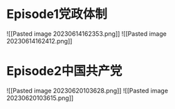 # Episode1党政体制
![[Pasted image 20230614162353.png]]
![[Pasted image 20230614162412.png]]
# Episode2中国共产党
![[Pasted image 20230620103628.png]]
![[Pasted image 20230620103615.png]]

